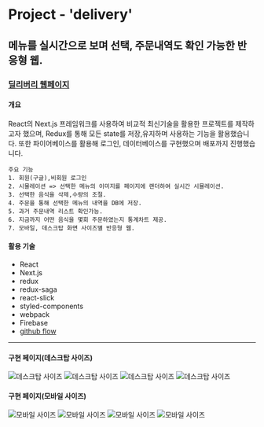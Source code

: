 # Project - 'delivery'

## 메뉴를 실시간으로 보며 선택, 주문내역도 확인 가능한 반응형 웹.

### [딜리버리 웹페이지](https://delivery-project-950e0.firebaseapp.com/)

#### 개요

React의 Next.js 프레임워크를 사용하여 비교적 최신기술을 활용한 프로젝트를 제작하고자 했으며, Redux를 통해 모든 state를 저장,유지하며 사용하는 기능을 활용했습니다. 또한 파이어베이스를 활용해 로그인, 데이터베이스를 구현했으며 배포까지 진행했습니다.

```
주요 기능
1. 회원(구글),비회원 로그인
2. 시뮬레이션 => 선택한 메뉴의 이미지를 페이지에 랜더하여 실시간 시뮬레이션.
3. 선택한 음식을 삭제,수량의 조절.
4. 주문을 통해 선택한 메뉴의 내역을 DB에 저장.
5. 과거 주문내역 리스트 확인가능.
6. 지금까지 어떤 음식을 몇회 주문하였는지 통계차트 제공.
7. 모바일, 데스크탑 화면 사이즈별 반응형 웹.
```

#### 활용 기술

- React
- Next.js
- redux
- redux-saga
- react-slick
- styled-components
- webpack
- Firebase
- [github flow](https://guides.github.com/introduction/flow/)

--------------------------------------------

#### 구현 페이지(데스크탑 사이즈)  
![데스크탑 사이즈](./d_home.png)
![데스크탑 사이즈](./d_login.png)
![데스크탑 사이즈](./d_si.png)
![데스크탑 사이즈](./d_my.png)
#### 구현 페이지(모바일 사이즈)
![모바일 사이즈](./m_home.png)
![모바일 사이즈](./m_login.png)
![모바일 사이즈](./m_si.png)
![모바일 사이즈](./m_my.png)
